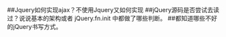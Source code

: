 ##Jquery如何实现ajax？不使用Jquery又如何实现
##jQuery源码是否尝试去读过？说说基本的架构或者 jQuery.fn.init 中都做了哪些判断。
##都知道哪些不好的jQuery书写方式。
##